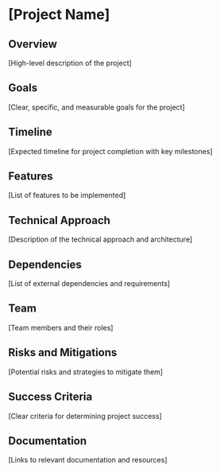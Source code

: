 # [Project Name]

## Overview
[High-level description of the project]

## Goals
[Clear, specific, and measurable goals for the project]

## Timeline
[Expected timeline for project completion with key milestones]

## Features
[List of features to be implemented]

## Technical Approach
[Description of the technical approach and architecture]

## Dependencies
[List of external dependencies and requirements]

## Team
[Team members and their roles]

## Risks and Mitigations
[Potential risks and strategies to mitigate them]

## Success Criteria
[Clear criteria for determining project success]

## Documentation
[Links to relevant documentation and resources]